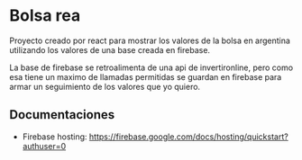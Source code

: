 # Bolsa rea

Proyecto creado por react para mostrar los valores de la bolsa en argentina utilizando los valores de una base creada en firebase.

La base de firebase se retroalimenta de una api de invertironline, pero como esa tiene un maximo de llamadas permitidas se guardan en firebase para armar un seguimiento de los valores que yo quiero.

## Documentaciones

* Firebase hosting: https://firebase.google.com/docs/hosting/quickstart?authuser=0